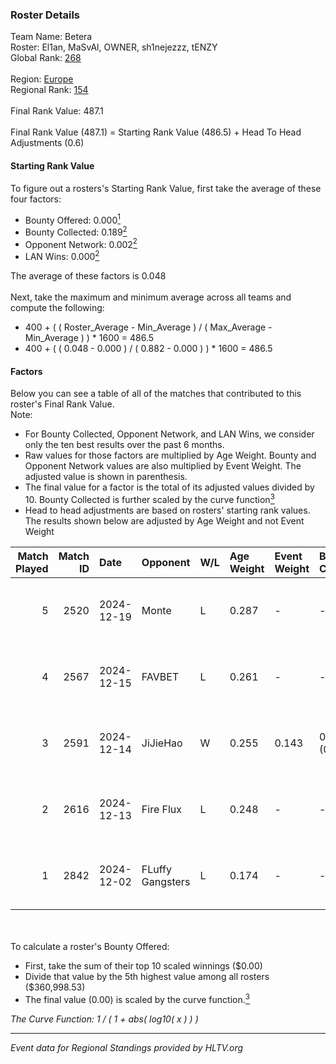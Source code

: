 ### Roster Details<br />
Team Name: Betera<br />
Roster: El1an, MaSvAl, OWNER, sh1nejezzz, tENZY<br />
Global Rank: [268](../../standings_global_2025_05_05.md)<br />
<br />
Region: [Europe]( ../../standings_europe_2025_05_05.md)<br />
Regional Rank: [154]( ../../standings_europe_2025_05_05.md)<br />
<br />
Final Rank Value:  487.1<br />
<br />
Final Rank Value (487.1) = Starting Rank Value (486.5) + Head To Head Adjustments (0.6)<br />

#### Starting Rank Value<br />
To figure out a rosters's Starting Rank Value, first take the average of these four factors:<br />
- Bounty Offered: 0.000[<sup>1</sup>](#table2)
- Bounty Collected: 0.189[<sup>2</sup>](#table1)
- Opponent Network: 0.002[<sup>2</sup>](#table1)
- LAN Wins: 0.000[<sup>2</sup>](#table1)

The average of these factors is 0.048<br />
<br />
Next, take the maximum and minimum average across all teams and compute the following:<br />
- 400 + ( ( Roster_Average - Min_Average ) / ( Max_Average - Min_Average ) ) * 1600 = 486.5
- 400 + ( ( 0.048 - 0.000 ) / ( 0.882 - 0.000 ) ) * 1600 = 486.5


#### Factors<br />
Below you can see a table of all of the matches that contributed to this roster's Final Rank Value.<br />
Note:<br />

- For Bounty Collected, Opponent Network, and LAN Wins, we consider only the ten best results over the past 6 months.
- Raw values for those factors are multiplied by Age Weight. Bounty and Opponent Network values are also multiplied by Event Weight. The adjusted value is shown in parenthesis.
- The final value for a factor is the total of its adjusted values divided by 10. Bounty Collected is further scaled by the curve function[<sup>3</sup>](#curveFunction)
- Head to head adjustments are based on rosters' starting rank values. The results shown below are adjusted by Age Weight and not Event Weight
<span id="table1"></span><br />


| Match Played | Match ID | Date       | Opponent         | W/L | Age Weight | Event Weight | Bounty Collected | Opponent Network | LAN Wins  | H2H Adj. | Roster                                  |
| -: | -: | :- | :- | :- | :- | :- | :- | :- | :- | -: | :- |
|            5 |     2520 | 2024-12-19 | Monte            | L   | 0.287      | -            | -                | -                | -         |    -1.72 | El1an, MaSvAl, OWNER, sh1nejezzz, tENZY |
|            4 |     2567 | 2024-12-15 | FAVBET           | L   | 0.261      | -            | -                | -                | -         |    -2.06 | El1an, MaSvAl, OWNER, sh1nejezzz, supra |
|            3 |     2591 | 2024-12-14 | JiJieHao         | W   | 0.255      | 0.143        | 0.014 (0.001)    | 0.540 (0.020)    | 0 (0.000) |     7.61 | El1an, MaSvAl, OWNER, sh1nejezzz, supra |
|            2 |     2616 | 2024-12-13 | Fire Flux        | L   | 0.248      | -            | -                | -                | -         |    -1.33 | El1an, MaSvAl, OWNER, sh1nejezzz, supra |
|            1 |     2842 | 2024-12-02 | FLuffy Gangsters | L   | 0.174      | -            | -                | -                | -         |    -1.89 | El1an, MaSvAl, OWNER, sh1nejezzz, tENZY |

<br />
<span id="table2"></span><br />
To calculate a roster's Bounty Offered:<br />

- First, take the sum of their top 10 scaled winnings ($0.00)
- Divide that value by the 5th highest value among all rosters ($360,998.53)
- The final value (0.00) is scaled by the curve function.[<sup>3</sup>](#curveFunction)

<span id="curveFunction"></span>_The Curve Function: 1 / ( 1 + abs( log10( x ) ) )_<br />

---
_Event data for Regional Standings provided by HLTV.org_<br />
